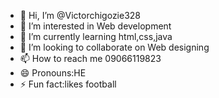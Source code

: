 - 👋 Hi, I’m @Victorchigozie328
- 👀 I’m interested in Web development
- 🌱 I’m currently learning html,css,java
- 💞️ I’m looking to collaborate on Web designing
- 📫 How to reach me 09066119823
- 😄 Pronouns:HE
- ⚡ Fun fact:likes football

<!---
Victorchigozie328/Victorchigozie328 is a ✨ special ✨ repository because its `README.md` (this file) appears on your GitHub profile.
You can click the Preview link to take a look at your changes.
--->
